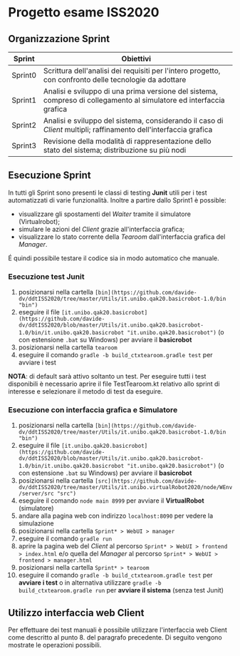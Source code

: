 # Progetto esame ISS2020
## Organizzazione Sprint
|Sprint           |Obiettivi                      |
|-----------------|-------------------------------|
|Sprint0	      |Scrittura dell'analisi dei requisiti per l'intero progetto, con confronto delle tecnologie da adottare        |
|Sprint1          |Analisi e sviluppo di una prima versione del sistema, compreso di collegamento al simulatore ed interfaccia grafica            |
|Sprint2          |Analisi e sviluppo del sistema, considerando il caso di *Client* multipli; raffinamento dell'interfaccia grafica|
|Sprint3          |Revisione della modalità di rappresentazione dello stato del sistema; distribuzione su più nodi|

## Esecuzione Sprint
In tutti gli Sprint sono presenti  le classi di testing **Junit** utili per i test automatizzati di varie funzionalità.
Inoltre a partire dallo Sprint1 è possible:
* visualizzare gli spostamenti del *Waiter* tramite il simulatore (Virtualrobot);
* simulare le azioni del *Client* grazie all'interfaccia grafica;
* visualizzare lo stato corrente della *Tearoom* dall'interfaccia grafica del *Manager*.

É quindi possibile testare il codice sia in modo automatico che manuale.

### Esecuzione test Junit

1. posizionarsi nella cartella `[bin](https://github.com/davide-dv/ddtISS2020/tree/master/Utils/it.unibo.qak20.basicrobot-1.0/bin "bin")`
2. eseguire il file `[it.unibo.qak20.basicrobot](https://github.com/davide-dv/ddtISS2020/blob/master/Utils/it.unibo.qak20.basicrobot-1.0/bin/it.unibo.qak20.basicrobot "it.unibo.qak20.basicrobot")` (o con estensione `.bat` su Windows) per avviare il **basicrobot**
4.  posizionarsi nella cartella `tearoom`
5. eseguire il comando `gradle -b build_ctxtearoom.gradle test` per avviare i test

**NOTA**: di default sarà attivo soltanto un test. Per eseguire tutti i test disponibili è necessario aprire il file TestTearoom.kt relativo allo sprint di interesse e selezionare il metodo di test da eseguire.

### Esecuzione con interfaccia grafica e Simulatore
1. posizionarsi nella cartella `[bin](https://github.com/davide-dv/ddtISS2020/tree/master/Utils/it.unibo.qak20.basicrobot-1.0/bin "bin")`
2. eseguire il file `[it.unibo.qak20.basicrobot](https://github.com/davide-dv/ddtISS2020/blob/master/Utils/it.unibo.qak20.basicrobot-1.0/bin/it.unibo.qak20.basicrobot "it.unibo.qak20.basicrobot")` (o con estensione `.bat` su Windows) per avviare il **basicrobot**
3. posizionarsi nella cartella `[src](https://github.com/davide-dv/ddtISS2020/tree/master/Utils/it.unibo.virtualRobot2020/node/WEnv/server/src "src")` 
4. eseguire il comando `node main 8999` per avviare il **VirtualRobot** (simulatore)
5. andare alla pagina web con indirizzo `localhost:8090` per vedere la simulazione
6. posizionarsi nella cartella `Sprint* > WebUI > manager`
7. eseguire il comando `gradle run`
8. aprire la pagina web del *Client* al percorso `Sprint* > WebUI > frontend > index.html` e/o quella del *Manager* al percorso `Sprint* > WebUI > frontend > manager.html`
9. posizionarsi nella cartella `Sprint* > tearoom`
10. eseguire il comando `gradle -b build_ctxtearoom.gradle test` per **avviare i test** o in alternativa utilizzare `gradle -b build_ctxtearoom.gradle run` per **avviare il sistema** (senza test Junit)

## Utilizzo interfaccia web Client
Per effettuare dei test manuali è possibile utilizzare l'interfaccia web Client come descritto al punto 8. del paragrafo precedente.
Di seguito vengono mostrate le operazioni possibili.